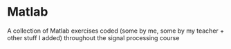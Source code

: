 # Matlab
A collection of Matlab exercises coded (some by me, some by my teacher + other stuff I added) throughout the signal processing course
